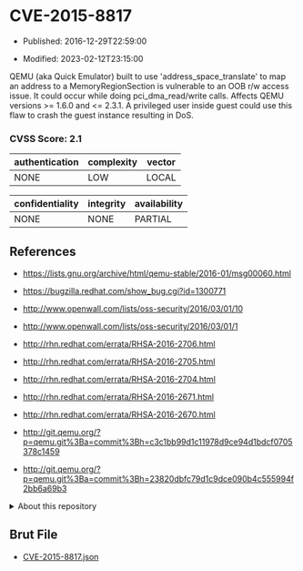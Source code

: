 # CVE-2015-8817

- Published: 2016-12-29T22:59:00

- Modified: 2023-02-12T23:15:00

QEMU (aka Quick Emulator) built to use 'address_space_translate' to map an address to a MemoryRegionSection is vulnerable to an OOB r/w access issue. It could occur while doing pci_dma_read/write calls. Affects QEMU versions >= 1.6.0 and <= 2.3.1. A privileged user inside guest could use this flaw to crash the guest instance resulting in DoS.

### CVSS Score: **2.1**

| authentication | complexity | vector |
| --- | --- | --- |
| NONE | LOW | LOCAL |

| confidentiality | integrity | availability |
| --- | --- | --- |
| NONE | NONE | PARTIAL |

## References

* https://lists.gnu.org/archive/html/qemu-stable/2016-01/msg00060.html

* https://bugzilla.redhat.com/show_bug.cgi?id=1300771

* http://www.openwall.com/lists/oss-security/2016/03/01/10

* http://www.openwall.com/lists/oss-security/2016/03/01/1

* http://rhn.redhat.com/errata/RHSA-2016-2706.html

* http://rhn.redhat.com/errata/RHSA-2016-2705.html

* http://rhn.redhat.com/errata/RHSA-2016-2704.html

* http://rhn.redhat.com/errata/RHSA-2016-2671.html

* http://rhn.redhat.com/errata/RHSA-2016-2670.html

* http://git.qemu.org/?p=qemu.git%3Ba=commit%3Bh=c3c1bb99d1c11978d9ce94d1bdcf0705378c1459

* http://git.qemu.org/?p=qemu.git%3Ba=commit%3Bh=23820dbfc79d1c9dce090b4c555994f2bb6a69b3

<details>
<summary>About this repository</summary> 

  This repository is part of the project [Live Hack CVE](https://github.com/Live-Hack-CVE). Main website can be found [www.live-hack.org](https://www.live-hack.org) 
  
  Made by [Sn0wAlice](https://github.com/Sn0wAlice) for the people that care about security and need to have a feed of the latest CVEs. Hope you enjoy it, don't forget to star the repo and follow me on [Twitter](https://twitter.com/Sn0wAlice) and [Github](https://github.com/Sn0wAlice). And that is my [personnal website](https://www.alice-snow.me/)

  - [Home Page](https://github.com/Live-Hack-CVE)
  - [Framework](https://github.com/Live-Hack-CVE/cve-framework)
  - [CVE database](https://github.com/Live-Hack-CVE/full_database)
  - [Changelog](https://github.com/Live-Hack-CVE/Changelog)
</details>

## Brut File

* [CVE-2015-8817.json](https://raw.githubusercontent.com/Live-Hack-CVE/full_database/main/cves/2015/CVE-2015-8817.json)

